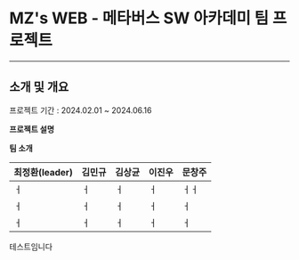 # MZ's WEB - 메타버스 SW 아카데미 팀 프로젝트
---
## 소개 및 개요
프로젝트 기간 : 2024.02.01 ~ 2024.06.16

**프로젝트 설명**

**팀 소개**

| 최정환(leader) | 김민규 |  김상균  |  이진우  |  문창주  |
| ---- | ---- | ---- | ---- | ---- |
| ㅓ   | ㅓ   | ㅓ   | ㅓ   | ㅓㅓ |
| ㅓ   | ㅓ   | ㅓ   | ㅓ   | ㅓ   |
| ㅓ   | ㅓ   | ㅓ   | ㅓ   | ㅓ   |

테스트임니다

